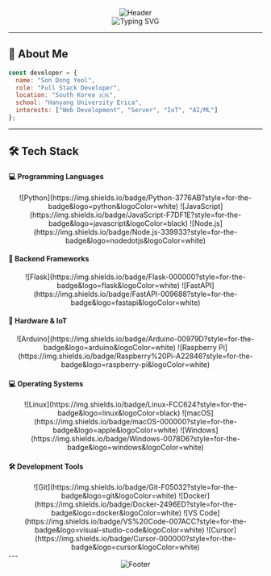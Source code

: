 
<div align="center">
  <img src="https://capsule-render.vercel.app/api?type=waving&color=0:1a1a2e,100:16213e&height=100&section=header&fontColor=ffffff&fontAlignY=35&animation=twinkling&fontAlign=50" alt="Header" />
</div>

<div align="center">
  <img src="https://readme-typing-svg.herokuapp.com?font=Fira+Code&pause=1000&color=00D4FF&center=true&vCenter=true&width=436&lines=Hello+World!+%F0%9F%8C%8D;Welcome+to+my+GitHub!+%E2%9C%A8;Let's+code+together!+%F0%9F%9A%80" alt="Typing SVG" />
</div>

---

## 🚀 About Me

```javascript
const developer = {
  name: "Son Dong Yeol",
  role: "Full Stack Developer",
  location: "South Korea 🇰🇷",
  school: "Hanyang University Erica",
  interests: ["Web Development", "Server", "IoT", "AI/ML"]
};
```
---
## 🛠️ Tech Stack

#### 💻 Programming Languages
<div align="center">
![Python](https://img.shields.io/badge/Python-3776AB?style=for-the-badge&logo=python&logoColor=white)
![JavaScript](https://img.shields.io/badge/JavaScript-F7DF1E?style=for-the-badge&logo=javascript&logoColor=black)
![Node.js](https://img.shields.io/badge/Node.js-339933?style=for-the-badge&logo=nodedotjs&logoColor=white)
</div>


#### 🚀 Backend Frameworks
<div align="center">
![Flask](https://img.shields.io/badge/Flask-000000?style=for-the-badge&logo=flask&logoColor=white)
![FastAPI](https://img.shields.io/badge/FastAPI-009688?style=for-the-badge&logo=fastapi&logoColor=white)
</div>

#### 🔧 Hardware & IoT
<div align="center">
![Arduino](https://img.shields.io/badge/Arduino-00979D?style=for-the-badge&logo=arduino&logoColor=white)
![Raspberry Pi](https://img.shields.io/badge/Raspberry%20Pi-A22846?style=for-the-badge&logo=raspberry-pi&logoColor=white)
</div>

#### 💻 Operating Systems
<div align="center">
![Linux](https://img.shields.io/badge/Linux-FCC624?style=for-the-badge&logo=linux&logoColor=black)
![macOS](https://img.shields.io/badge/macOS-000000?style=for-the-badge&logo=apple&logoColor=white)
![Windows](https://img.shields.io/badge/Windows-0078D6?style=for-the-badge&logo=windows&logoColor=white)
</div>

#### 🛠️ Development Tools
<div align="center">
![Git](https://img.shields.io/badge/Git-F05032?style=for-the-badge&logo=git&logoColor=white)
![Docker](https://img.shields.io/badge/Docker-2496ED?style=for-the-badge&logo=docker&logoColor=white)
![VS Code](https://img.shields.io/badge/VS%20Code-007ACC?style=for-the-badge&logo=visual-studio-code&logoColor=white)
![Cursor](https://img.shields.io/badge/Cursor-000000?style=for-the-badge&logo=cursor&logoColor=white)
</div>
---

<div align="center">
  <img src="https://capsule-render.vercel.app/api?type=waving&color=0:1a1a2e,100:16213e&height=100&section=footer" alt="Footer" />
</div>

